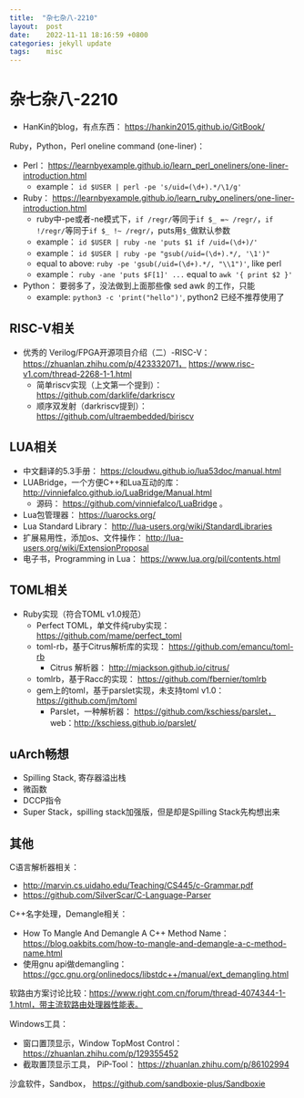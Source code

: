 ```yaml
---
title:  "杂七杂八-2210"
layout:  post
date:    2022-11-11 18:16:59 +0800
categories: jekyll update
tags:    misc
---
```



# 杂七杂八-2210

 - HanKin的blog，有点东西： https://hankin2015.github.io/GitBook/

Ruby，Python，Perl oneline command (one-liner)：
 - Perl： https://learnbyexample.github.io/learn_perl_oneliners/one-liner-introduction.html
   - example： `id $USER | perl -pe 's/uid=(\d+).*/\1/g'`
 - Ruby： https://learnbyexample.github.io/learn_ruby_oneliners/one-liner-introduction.html
   - ruby中-pe或者-ne模式下，`if /regr/`等同于`if $_ =~ /regr/`，`if !/regr/`等同于`if $_ !~ /regr/`，puts用`$_`做默认参数
   - example： `id $USER | ruby -ne 'puts $1 if /uid=(\d+)/'`
   - example： `id $USER | ruby -pe "gsub(/uid=(\d+).*/, '\1')"`
   - equal to above:      `ruby -pe 'gsub(/uid=(\d+).*/, "\\1")'`, like perl
   - example： `ruby -ane 'puts $F[1]' ...` equal to `awk '{ print $2 }'`
 - Python： 要弱多了，没法做到上面那些像 sed awk 的工作，只能
   - example: `python3 -c 'print("hello")'`, python2 已经不推荐使用了

## RISC-V相关
 - 优秀的 Verilog/FPGA开源项目介绍（二）-RISC-V： https://zhuanlan.zhihu.com/p/423332071， https://www.risc-v1.com/thread-2268-1-1.html
   - 简单riscv实现（上文第一个提到）： https://github.com/darklife/darkriscv
   - 顺序双发射（darkriscv提到）： https://github.com/ultraembedded/biriscv

## LUA相关
 - 中文翻译的5.3手册： https://cloudwu.github.io/lua53doc/manual.html
 - LUABridge，一个方便C++和Lua互动的库： http://vinniefalco.github.io/LuaBridge/Manual.html
   - 源码： https://github.com/vinniefalco/LuaBridge 。
 - Lua包管理器： https://luarocks.org/
 - Lua Standard Library： http://lua-users.org/wiki/StandardLibraries
 - 扩展易用性，添加os、文件操作： http://lua-users.org/wiki/ExtensionProposal 
 - 电子书，Programming in Lua： https://www.lua.org/pil/contents.html 

## TOML相关
 - Ruby实现（符合TOML v1.0规范）
   - Perfect TOML，单文件纯ruby实现： https://github.com/mame/perfect_toml
   - toml-rb，基于Citrus解析库的实现： https://github.com/emancu/toml-rb
     - Citrus 解析器： http://mjackson.github.io/citrus/ 
   - tomlrb，基于Racc的实现： https://github.com/fbernier/tomlrb
   - gem上的toml，基于parslet实现，未支持toml v1.0： https://github.com/jm/toml
     - Parslet，一种解析器： https://github.com/kschiess/parslet， web：http://kschiess.github.io/parslet/

## uArch畅想

 - Spilling Stack, 寄存器溢出栈
 - 微函数
 - DCCP指令
 - Super Stack，spilling stack加强版，但是却是Spilling Stack先构想出来

## 其他

C语言解析器相关：
 - http://marvin.cs.uidaho.edu/Teaching/CS445/c-Grammar.pdf
 - https://github.com/SilverScar/C-Language-Parser

C++名字处理，Demangle相关：
 - How To Mangle And Demangle A C++ Method Name： https://blog.oakbits.com/how-to-mangle-and-demangle-a-c-method-name.html
 - 使用gnu api做demangling： https://gcc.gnu.org/onlinedocs/libstdc++/manual/ext_demangling.html

软路由方案讨论比较：https://www.right.com.cn/forum/thread-4074344-1-1.html，带主流软路由处理器性能表。  

Windows工具：
 - 窗口置顶显示，Window TopMost Control： https://zhuanlan.zhihu.com/p/129355452
 - 截取置顶显示工具， PiP-Tool： https://zhuanlan.zhihu.com/p/86102994

沙盒软件，Sandbox， https://github.com/sandboxie-plus/Sandboxie
